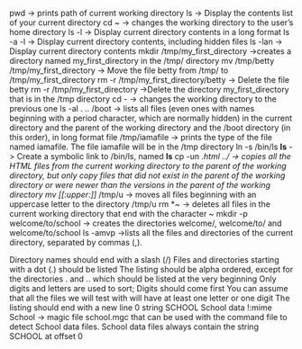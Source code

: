 pwd -> prints path of current working directory
ls -> Display the contents list of your current directory
cd ~ -> changes the working directory to the user’s home directory
ls -l -> Display current directory contents in a long format
ls -a -l -> Display current directory contents, including hidden files
ls -lan -> Display current directory contents 
mkdir /tmp/my_first_directory ->creates a directory named my_first_directory in the /tmp/ directory
mv /tmp/betty /tmp/my_first_directory -> Move the file betty from /tmp/ to /tmp/my_first_directory
rm -r /tmp/my_first_directory/betty -> Delete the file betty
rm -r /tmp/my_first_directory ->Delete the directory my_first_directory that is in the /tmp directory
cd - -> changes the working directory to the previous one
ls -al . .. /boot ->  lists all files (even ones with names beginning with a period character, which are normally hidden) in the current directory and the parent of the working directory and the /boot directory (in this order), in long format
file /tmp/iamafile -> prints the type of the file named iamafile. The file iamafile will be in the /tmp directory
ln -s /bin/ls __ls__ -> Create a symbolic link to /bin/ls, named __ls__
cp -un *.html ../ -> copies all the HTML files from the current working directory to the parent of the working directory, but only copy files that did not exist in the parent of the working directory or were newer than the versions in the parent of the working directory
mv [[:upper:]]* /tmp/u -> moves all files beginning with an uppercase letter to the directory /tmp/u
rm *~ ->  deletes all files in the current working directory that end with the character ~
mkdir -p welcome/to/school ->  creates the directories welcome/, welcome/to/ and welcome/to/school
ls -amvp ->lists all the files and directories of the current directory, separated by commas (,).

Directory names should end with a slash (/)
Files and directories starting with a dot (.) should be listed
The listing should be alpha ordered, except for the directories . and .. which should be listed at the very beginning
Only digits and letters are used to sort; Digits should come first
You can assume that all the files we will test with will have at least one letter or one digit
The listing should end with a new line
0 string SCHOOL School data
!:mime School -> magic file school.mgc that can be used with the command file to detect School data files. School data files always contain the string SCHOOL at offset 0
